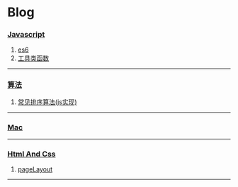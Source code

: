 # Blog
### [Javascript](https://github.com/AnswerYas/Blog/projects/1)
1. [es6](https://github.com/AnswerYas/Blog/issues/2)
2. [工具类函数](https://github.com/AnswerYas/Blog/issues/4)
***
### [算法](https://github.com/AnswerYas/Blog/projects/2)
1. [常见排序算法(js实现)](https://github.com/AnswerYas/Blog/issues/1)
***
### [Mac](https://github.com/AnswerYas/Blog/projects/2)
***
### [Html And Css](https://github.com/AnswerYas/Blog/projects/2)
1. [pageLayout](https://github.com/AnswerYas/Blog/issues/3)
***


